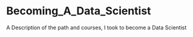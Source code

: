 # Becoming_A_Data_Scientist
A Description of the path and courses, I took to become a Data Scientist

